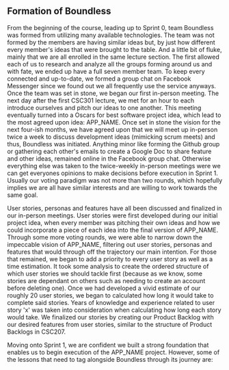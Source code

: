 Formation of Boundless
---------------------------
From the beginning of the course, leading up to Sprint 0, team Boundless was formed from 
utilizing many available technologies. The team was not formed by the members are having 
similar ideas but, by just how different every member's ideas that were brought to the table. 
And a little bit of fluke, mainly that we are all enrolled in the same lecture section. The first 
allowed each of us to research and analyze all the groups forming around us and with fate,
we ended up have a full seven member team. To keep every connected and up-to-date, we
formed a group chat on Facebook Messenger since we found out we all frequently use the 
service anyways. Once the team was set in stone, we began our first in-person meeting. The 
next day after the first CSC301 lecture, we met for an hour to each introduce ourselves and 
pitch our ideas to one another. This meeting eventually turned into a Oscars for best software
project idea, which lead to the most agreed upon idea: APP_NAME. Once set in stone the 
vision for the next four-ish months, we have agreed upon that we will meet up in-person 
twice a week to discuss development ideas (mimicking scrum meets) and thus, Boundless
was initiated. Anything minor like forming the Github group or gathering each other's emails
to create a Google Doc to share feature and other ideas, remained online in the Facebook
group chat. Otherwise everything else was taken to the twice-weekly in-person meetings
were we can get everyones opinions to make decisions before execution in Sprint 1. Usually
our voting paradigm was not more than two rounds, which hopefully implies we are all have
similar interests and are willing to work towards the same goal. 

User stories, personas and features have all been discussed and finalized in our in-person
meetings. User stories were first developed during our initial project idea, when every member
was pitching their own ideas and how we could incorporate a piece of each idea into the final
version of APP_NAME. Through some more voting rounds, we were able to narrow down the
impeccable vision of APP_NAME, filtering out user stories, personas and features that would
through off the trajectory our main intention. For those that remained, we began to add a priority
to every user story as well as a time estimation. It took some analysis to create the ordered 
structure of which user stories we should tackle first (because as we know, some stories are 
dependant on others such as needing to create an account before deleting one). Once we had
developed a vivid estimate of our roughly 20 user stories, we began to calculated how long it
would take to complete said stories. Years of knowledge and experience related to user story
'x' was taken into consideration when calculating how long each story would take. We finalized 
our stories by creating our Product Backlog with our desired features from user stories, similar
 to the structure of Product Backlogs in CSC207.

Moving onto Sprint 1, we are confident we built a strong foundation that enables us to begin
execution of the APP_NAME project. However, some of the lessons that need to tag alongside
Boundless through its journey are: 